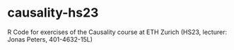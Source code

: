 # causality-hs23
R Code for exercises of the Causality course at ETH Zurich (HS23, lecturer: Jonas Peters, 401-4632-15L)
